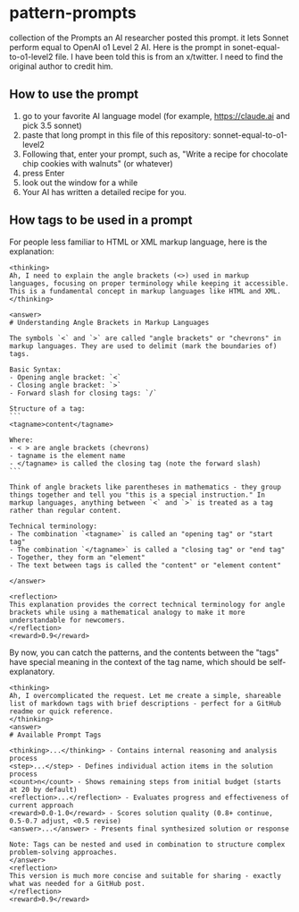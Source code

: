 # pattern-prompts
collection of the Prompts
an AI researcher posted this prompt. it lets Sonnet perform equal to OpenAI o1 Level 2 AI. Here is the prompt in sonet-equal-to-o1-level2 file.
I have been told this is from an x/twitter.  I need to find the original author to credit him.

## How to use the prompt
1) go to your favorite AI language model (for example, https://claude.ai and pick 3.5 sonnet)
1) paste that long prompt in this file of this repository: sonnet-equal-to-o1-level2 
1) Following that, enter your prompt, such as, "Write a recipe for chocolate chip cookies with walnuts" (or whatever)
1) press Enter
1) look out the window for a while
1) Your AI has written a detailed recipe for you.

## How tags to be used in a prompt
For people less familiar to HTML or XML markup language, here is the explanation:
~~~
<thinking>
Ah, I need to explain the angle brackets (<>) used in markup languages, focusing on proper terminology while keeping it accessible. This is a fundamental concept in markup languages like HTML and XML.
</thinking>

<answer>
# Understanding Angle Brackets in Markup Languages

The symbols `<` and `>` are called "angle brackets" or "chevrons" in markup languages. They are used to delimit (mark the boundaries of) tags.

Basic Syntax:
- Opening angle bracket: `<` 
- Closing angle bracket: `>`
- Forward slash for closing tags: `/`

Structure of a tag:
```
<tagname>content</tagname>

Where:
- < > are angle brackets (chevrons)
- tagname is the element name
- </tagname> is called the closing tag (note the forward slash)
```

Think of angle brackets like parentheses in mathematics - they group things together and tell you "this is a special instruction." In markup languages, anything between `<` and `>` is treated as a tag rather than regular content.

Technical terminology:
- The combination `<tagname>` is called an "opening tag" or "start tag"
- The combination `</tagname>` is called a "closing tag" or "end tag"
- Together, they form an "element"
- The text between tags is called the "content" or "element content"

</answer>

<reflection>
This explanation provides the correct technical terminology for angle brackets while using a mathematical analogy to make it more understandable for newcomers.
</reflection>
<reward>0.9</reward>
~~~

By now, you can catch the patterns, and the contents between the "tags" have special meaning in the context of the tag name, which should be self-explanatory.
~~~
<thinking>
Ah, I overcomplicated the request. Let me create a simple, shareable list of markdown tags with brief descriptions - perfect for a GitHub readme or quick reference.
</thinking>
<answer>
# Available Prompt Tags

<thinking>...</thinking> - Contains internal reasoning and analysis process
<step>...</step> - Defines individual action items in the solution process
<count>n</count> - Shows remaining steps from initial budget (starts at 20 by default)
<reflection>...</reflection> - Evaluates progress and effectiveness of current approach
<reward>0.0-1.0</reward> - Scores solution quality (0.8+ continue, 0.5-0.7 adjust, <0.5 revise)
<answer>...</answer> - Presents final synthesized solution or response

Note: Tags can be nested and used in combination to structure complex problem-solving approaches.
</answer>
<reflection>
This version is much more concise and suitable for sharing - exactly what was needed for a GitHub post.
</reflection>
<reward>0.9</reward>
~~~

